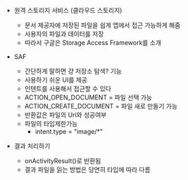 - 원격 스토리지 서비스 (클라우드 스토리지)
	- 문서 제공자에 저장된 파일을 쉽게 앱에서 접근 가능하게 해줌
	- 사용자의 파일과 데이터를 저장
	- 따라서 구글은 Storage Access Framework를 소개

- SAF
	- 간단하게 말하면 걍 저장소 탐색? 기능
	- 사용하기 쉬운 UI를 제공
	- 인텐트를 사용해서 접근할 수 있다
	- ACTION_OPEN_DOCUMENT = 파일 선택 가능
	- ACTION_CREATE_DOCUMENT = 파일 새로 만들기 가능
	- 반환값은 파일의 Uri와 성공여부
	- 파일의 타입제한가능
		- intent.type = "image/*"

- 결과 처리하기
	- onActivityResult()로 반환됨
	- 결과 파일을 읽는 방법은 당연히 타입에 따라 다름
